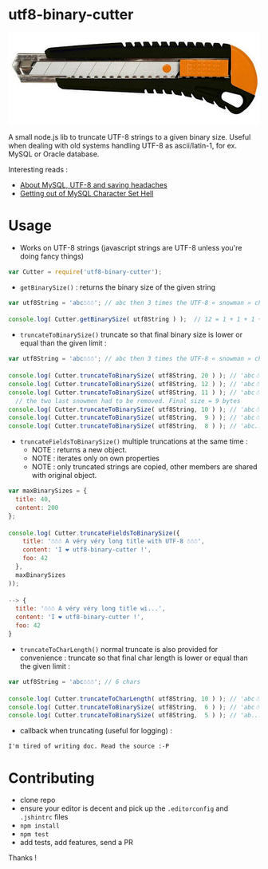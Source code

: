 utf8-binary-cutter
==================

[![a cutter](https://raw.githubusercontent.com/lemonde/utf8-binary-cutter/master/doc/1390-Straight-cutter-18mm.jpg)](https://github.com/lemonde/utf8-binary-cutter)

A small node.js lib to truncate UTF-8 strings to a given binary size. Useful when dealing with old systems handling UTF-8 as ascii/latin-1, for ex. MySQL or Oracle database.

Interesting reads :
* [About MySQL, UTF-8 and saving headaches](http://melp.nl/2011/01/about-mysql-utf-8-and-saving-headaches/)
* [Getting out of MySQL Character Set Hell](https://www.bluebox.net/insight/blog-article/getting-out-of-mysql-character-set-hell)

Usage
=====
* Works on UTF-8 strings (javascript strings are UTF-8 unless you're doing fancy things)

```javascript
var Cutter = require('utf8-binary-cutter');
```

* `getBinarySize()` : returns the binary size of the given string

```javascript
var utf8String = 'abc☃☃☃'; // abc then 3 times the UTF-8 « snowman » char which takes 3 bytes

console.log( Cutter.getBinarySize( utf8String ) );  // 12 = 1 + 1 + 1 + 3 + 3 + 3
```

* `truncateToBinarySize()` truncate so that final binary size is lower or equal than the given limit :

```javascript
var utf8String = 'abc☃☃☃'; // abc then 3 times the UTF-8 « snowman » char which takes 3 bytes

console.log( Cutter.truncateToBinarySize( utf8String, 20 ) ); // 'abc☃☃☃'  -> no change
console.log( Cutter.truncateToBinarySize( utf8String, 12 ) ); // 'abc☃☃☃'  -> no change
console.log( Cutter.truncateToBinarySize( utf8String, 11 ) ); // 'abc☃...' -> to avoid cutting utf8 chars,
  // the two last snowmen had to be removed. Final size = 9 bytes
console.log( Cutter.truncateToBinarySize( utf8String, 10 ) ); // 'abc☃...' -> idem
console.log( Cutter.truncateToBinarySize( utf8String,  9 ) ); // 'abc☃...' -> idem
console.log( Cutter.truncateToBinarySize( utf8String,  8 ) ); // 'abc...'
```

* `truncateFieldsToBinarySize()` multiple truncations at the same time :
  * NOTE : returns a new object.
  * NOTE : iterates only on own properties
  * NOTE : only truncated strings are copied, other members are shared with original object.

```javascript
var maxBinarySizes = {
  title: 40,
  content: 200
};

console.log( Cutter.truncateFieldsToBinarySize({
    title: '☃☃☃ A véry véry long title with UTF-8 ☃☃☃',
    content: 'I ❤ utf8-binary-cutter !',
    foo: 42
  },
  maxBinarySizes
));

--> {
  title: '☃☃☃ A véry véry long title wi...',
  content: 'I ❤ utf8-binary-cutter !',
  foo: 42
}
```


* `truncateToCharLength()` normal truncate is also provided for convenience : truncate so that final char length is lower or equal than the given limit :

```javascript
var utf8String = 'abc☃☃☃'; // 6 chars

console.log( Cutter.truncateToCharLength( utf8String, 10 ) ); // 'abc☃☃☃'  -> no change
console.log( Cutter.truncateToBinarySize( utf8String,  6 ) ); // 'abc☃☃☃'  -> no change
console.log( Cutter.truncateToBinarySize( utf8String,  5 ) ); // 'ab...'   -> 5 chars, ok
```

* callback when truncating (useful for logging) :

```
I'm tired of writing doc. Read the source :-P
```

Contributing
============
* clone repo
* ensure your editor is decent and pick up the `.editorconfig` and `.jshintrc` files
* `npm install`
* `npm test`
* add tests, add features, send a PR

Thanks !